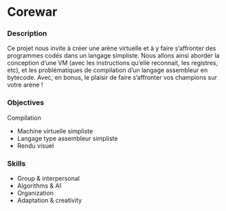 # Corewar
### Description
Ce projet nous invite à créer une arène virtuelle et à y faire s’affronter des programmes codés dans un langage simpliste. Nous allons ainsi aborder la conception d’une VM (avec les instructions qu’elle reconnait, les registres, etc), et les problématiques de compilation d’un langage assembleur en bytecode. Avec, en bonus, le plaisir de faire s’affronter vos champions sur votre arène !
### Objectives
Compilation
* Machine virtuelle simpliste
* Langage type assembleur simpliste
* Rendu visuel
### Skills
* Group & interpersonal
* Algorithms & AI
* Organization
* Adaptation & creativity